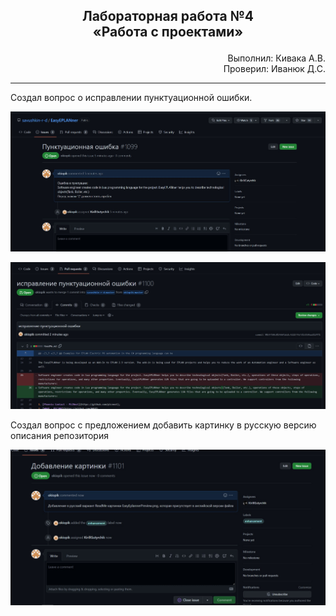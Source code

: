 ## <p align="center">Лабораторная работа №4</br>«Работа с проектами»</p>

<p align="right">Выполнил: Кивака А.В.</br>
Проверил: Иванюк Д.С.</p>

***
Создал вопрос о исправлении пунктуационной ошибки.

<p align="center">
<img src="img/issue_1.jpg">
</p>

<p align="center">
<img src="img/pullRequest.jpg">
</p>

Создал вопрос с предложением добавить картинку в русскую версию описания репозитория
<p align="center">
<img src="img/issue_2.jpg">
</p>
